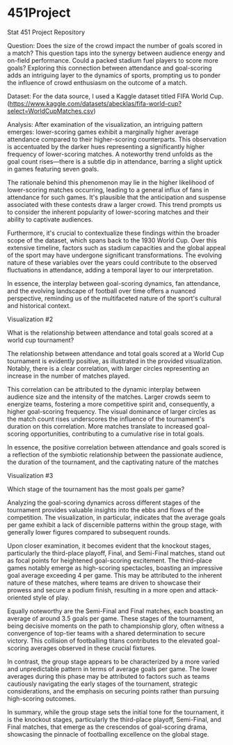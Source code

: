 # 451Project
Stat 451 Project Repository

Question: Does the size of the crowd impact the number of goals scored in a match? This question taps into the synergy between audience energy and on-field performance. Could a packed stadium fuel players to score more goals? Exploring this connection between attendance and goal-scoring adds an intriguing layer to the dynamics of sports, prompting us to ponder the influence of crowd enthusiasm on the outcome of a match.

Dataset: For the data source, I used a Kaggle dataset titled FIFA World Cup. (https://www.kaggle.com/datasets/abecklas/fifa-world-cup?select=WorldCupMatches.csv)

Analysis: After examination of the visualization, an intriguing pattern emerges: lower-scoring games exhibit a marginally higher average attendance compared to their higher-scoring counterparts. This observation is accentuated by the darker hues representing a significantly higher frequency of lower-scoring matches. A noteworthy trend unfolds as the goal count rises—there is a subtle dip in attendance, barring a slight uptick in games featuring seven goals.

The rationale behind this phenomenon may lie in the higher likelihood of lower-scoring matches occurring, leading to a general influx of fans in attendance for such games. It's plausible that the anticipation and suspense associated with these contests draw a larger crowd. This trend prompts us to consider the inherent popularity of lower-scoring matches and their ability to captivate audiences.

Furthermore, it's crucial to contextualize these findings within the broader scope of the dataset, which spans back to the 1930 World Cup. Over this extensive timeline, factors such as stadium capacities and the global appeal of the sport may have undergone significant transformations. The evolving nature of these variables over the years could contribute to the observed fluctuations in attendance, adding a temporal layer to our interpretation.

In essence, the interplay between goal-scoring dynamics, fan attendance, and the evolving landscape of football over time offers a nuanced perspective, reminding us of the multifaceted nature of the sport's cultural and historical context.


Visualization #2

What is the relationship between attendance and total goals scored at a world cup tournament?

The relationship between attendance and total goals scored at a World Cup tournament is evidently positive, as illustrated in the provided visualization. Notably, there is a clear correlation, with larger circles representing an increase in the number of matches played.

This correlation can be attributed to the dynamic interplay between audience size and the intensity of the matches. Larger crowds seem to energize teams, fostering a more competitive spirit and, consequently, a higher goal-scoring frequency. The visual dominance of larger circles as the match count rises underscores the influence of the tournament's duration on this correlation. More matches translate to increased goal-scoring opportunities, contributing to a cumulative rise in total goals.

In essence, the positive correlation between attendance and goals scored is a reflection of the symbiotic relationship between the passionate audience, the duration of the tournament, and the captivating nature of the matches

Visualization #3

Which stage of the tournament has the most goals per game? 

Analyzing the goal-scoring dynamics across different stages of the tournament provides valuable insights into the ebbs and flows of the competition. The visualization, in particular, indicates that the average goals per game exhibit a lack of discernible patterns within the group stage, with generally lower figures compared to subsequent rounds.

Upon closer examination, it becomes evident that the knockout stages, particularly the third-place playoff, Final, and Semi-Final matches, stand out as focal points for heightened goal-scoring excitement. The third-place games notably emerge as high-scoring spectacles, boasting an impressive goal average exceeding 4 per game. This may be attributed to the inherent nature of these matches, where teams are driven to showcase their prowess and secure a podium finish, resulting in a more open and attack-oriented style of play.

Equally noteworthy are the Semi-Final and Final matches, each boasting an average of around 3.5 goals per game. These stages of the tournament, being decisive moments on the path to championship glory, often witness a convergence of top-tier teams with a shared determination to secure victory. This collision of footballing titans contributes to the elevated goal-scoring averages observed in these crucial fixtures. 

In contrast, the group stage appears to be characterized by a more varied and unpredictable pattern in terms of average goals per game. The lower averages during this phase may be attributed to factors such as teams cautiously navigating the early stages of the tournament, strategic considerations, and the emphasis on securing points rather than pursuing high-scoring outcomes.

In summary, while the group stage sets the initial tone for the tournament, it is the knockout stages, particularly the third-place playoff, Semi-Final, and Final matches, that emerge as the crescendos of goal-scoring drama, showcasing the pinnacle of footballing excellence on the global stage.

